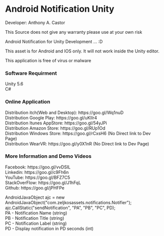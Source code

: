 # Android Notification Unity
Developer: Anthony A. Castor

This Source does not give any warranty please use at your own risk </br>

Android Notification for Unity Development ... :D </br>

This asset is for Android and IOS only. It will not work inside the Unity editor.</br>

This application is free of virus or malware </br>

<h3>Software Requirment </h3>
Unity 5.6<br/>
C#<br/>


<h3>Online Application</h3>
Distribution itch(Web and Desktop): https://goo.gl/Wq1nuD </br>
Distribution Google Play: https://goo.gl/uKIIr4 </br>
Distribution Itunes AppStore: https://goo.gl/54yJPi </br>
Distribution Amazon Store: https://goo.gl/RUp1Od </br>
Distribution Windows Store: https://goo.gl/rCxsH6   (No Direct link to Dev Page) </br>
Distribution WearVR: https://goo.gl/y0X1nR  (No Direct link to Dev Page) </br>

<h3>More Information and Demo Videos </h3>
Facebook: https://goo.gl/vvDSIL </br>
Linkedin: https://goo.gl/c9Fh6n </br>
YouTube: https://goo.gl/BFZ7C5 </br>
StackOverFlow: https://goo.gl/J1hFqL </br>
Github: https://goo.gl/jPHFPe </br>

AndroidJavaObject ajc = new AndroidJavaObject("com.zeljkosassets.notifications.Notifier");</br>
ajc.CallStatic("sendNotification", "PA", "PB", "PC", PD);</br>
PA - Notification Name (string)</br>
PB - Notification Title (string)</br>
PC - Notification Label (string)</br>
PD - Display notification in PD seconds (int)</br>

